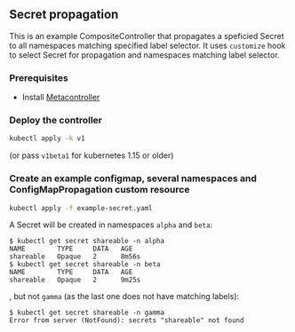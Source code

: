 ## Secret propagation

This is an example CompositeController that propagates a speficied Secret to all namespaces matching specified label selector. It uses `customize` hook to select Secret for propagation and namespaces matching label selector.

### Prerequisites

* Install [Metacontroller](https://github.com/metacontroller/metacontroller)

### Deploy the controller

```sh
kubectl apply -k v1
```
(or pass `v1beta1` for kubernetes 1.15 or older)

### Create an example configmap, several namespaces and ConfigMapPropagation custom resource

```sh
kubectl apply -f example-secret.yaml
```

A Secret will be created in namespaces `alpha` and `beta`:

```console
$ kubectl get secret shareable -n alpha
NAME        TYPE     DATA   AGE
shareable   Opaque   2      8m56s
$ kubectl get secret shareable -n beta
NAME        TYPE     DATA   AGE
shareable   Opaque   2      9m25s
```

, but not `gamma` (as the last one does not have matching labels):

```console
$ kubectl get secret shareable -n gamma
Error from server (NotFound): secrets "shareable" not found
```